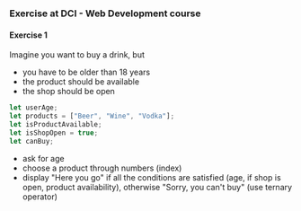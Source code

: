 ### Exercise at DCI - Web Development course

#### Exercise 1
Imagine you want to buy a drink, but
- you have to be older than 18 years
- the product should be available
- the shop should be open

```js
let userAge;
let products = ["Beer", "Wine", "Vodka"];
let isProductAvailable;
let isShopOpen = true;
let canBuy;
```
- ask for age
- choose a product through numbers (index)
- display "Here you go" if all the conditions are satisfied (age, if shop is open, product availability), otherwise "Sorry, you can't buy" (use ternary operator)
